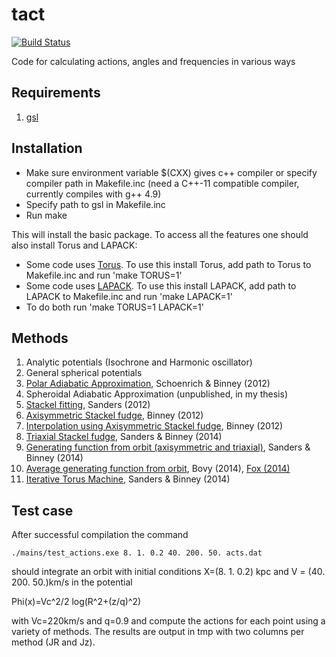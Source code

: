 # tact

[![Build Status](https://travis-ci.org/jls713/tact.svg?branch=master)](https://travis-ci.org/jls713/tact)

Code for calculating actions, angles and frequencies in various ways

## Requirements

1. [gsl](http://www.gnu.org/software/gsl/)

## Installation

* Make sure environment variable $(CXX) gives c++ compiler or specify compiler path in Makefile.inc (need a C++-11 compatible compiler, currently compiles with g++ 4.9)
* Specify path to gsl in Makefile.inc
* Run make

This will install the basic package. To access all the features one should also install Torus and LAPACK:

* Some code uses [Torus](https://github.com/PaulMcMillan-Astro/Torus). To use this install Torus, add path to Torus to Makefile.inc and run 'make TORUS=1'
* Some code uses [LAPACK](http://www.netlib.org/lapack/). To use this install LAPACK, add path to LAPACK to Makefile.inc and run 'make LAPACK=1'
* To do both run 'make TORUS=1 LAPACK=1'

## Methods

1. Analytic potentials (Isochrone and Harmonic oscillator)
2. General spherical potentials
3. [Polar Adiabatic Approximation](http://arxiv.org/abs/1109.4417), Schoenrich & Binney (2012)
4. Spheroidal Adiabatic Approximation (unpublished, in my thesis)
5. [Stackel fitting](http://arxiv.org/abs/1208.2813), Sanders (2012)
6. [Axisymmetric Stackel fudge](http://arxiv.org/abs/1207.4910), Binney (2012)
7. [Interpolation using Axisymmetric Stackel fudge](http://arxiv.org/abs/1207.4910), Binney (2012)
8. [Triaxial Stackel fudge](http://arxiv.org/abs/1412.2093), Sanders & Binney (2014)
9. [Generating function from orbit (axisymmetric and triaxial)](http://arxiv.org/abs/1401.3600), Sanders & Binney (2014)
10. [Average generating function from orbit](http://arxiv.org/abs/1401.2985), Bovy (2014), [Fox (2014)](http://arxiv.org/abs/1407.1688)
11. [Iterative Torus Machine](http://arxiv.org/abs/1412.2093), Sanders & Binney (2014)


## Test case

After successful compilation the command
```
./mains/test_actions.exe 8. 1. 0.2 40. 200. 50. acts.dat
```
should integrate an orbit with initial conditions X=(8. 1. 0.2) kpc and V = (40. 200. 50.)km/s in the potential

Phi(x)=Vc^2/2 log(R^2+(z/q)^2)

with Vc=220km/s and q=0.9 and compute the actions for each point using a variety of methods. The results are output in tmp with two columns per method (JR and Jz).
